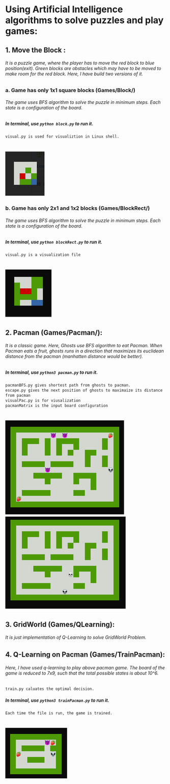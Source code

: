 # Using Artificial Intelligence algorithms to solve puzzles and play games:

## 1.  Move the Block : 

######	It is a puzzle game, where the player has to move the red block to blue position(exit). Green blocks are obstacles which may have to be moved to make room for the red block. Here, I have build two versions of it.

###	a. Game has only 1x1 square blocks (Games/Block/)
######	The game uses BFS algorithm to solve the puzzle in minimum steps. Each state is a configuration of the board.
#####	In terminal, use `python block.py` to run it.
	visual.py is used for visualiztion in Linux shell.
#	![Block Game](https://github.com/iamrakesh28/Games/blob/master/images/block.png)
	
###	b. Game has only 2x1 and 1x2 blocks (Games/BlockRect/)
######	The game uses BFS algorithm to solve the puzzle in minimum steps. Each state is a configuration of the board.
#####	In terminal, use `python blockRect.py` to run it.
	visual.py is a visualization file
#	![BlockRect Game](https://github.com/iamrakesh28/Games/blob/master/images/blockRect.png)

## 2.  Pacman (Games/Pacman/):
######	It is a classic game. Here, Ghosts use BFS algorithm to eat Pacman. When Pacman eats a fruit, ghosts runs in a 	direction  that maximizes its euclidean distance from the pacman (manhatten distance would be better).
#####	In terminal, use `python3 pacman.py` to run it.
	pacmanBFS.py gives shortest path from ghosts to pacman.
	escape.py gives the next position of ghosts to maximaize its distance from pacman
	visualPac.py is for viusalization
	pacmanMatrix is the input board configuration
#	![Pacman1](https://github.com/iamrakesh28/Games/blob/master/images/pacman1.png) 		![Pacman2](https://github.com/iamrakesh28/Games/blob/master/images/pacman2.png)

## 3. GridWorld (Games/QLearning):
######	It is just implementation of Q-Learning to solve GridWorld Problem.
## 4. Q-Learning on Pacman (Games/TrainPacman):
######	Here, I have used q-learning to play above pacman game. The board of the game is reduced to 7x9, such that the total possible states is about 10^6.
	train.py caluates the optimal decision.
#####	In terminal, use `python3 trainPacman.py` to run it.
	Each time the file is run, the game is trained.
#	![Pacman training](https://github.com/iamrakesh28/Games/blob/master/images/trainPacman.png)
